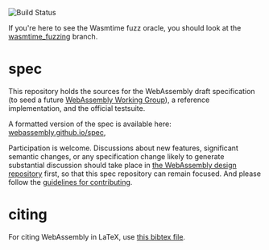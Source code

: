 ![Build Status](https://github.com/WebAssembly/spec/actions/workflows/main.yml/badge.svg)

If you're here to see the Wasmtime fuzz oracle, you should look at the [wasmtime_fuzzing](https://github.com/conrad-watt/spec/tree/wasmtime_fuzzing/interpreter) branch.

# spec

This repository holds the sources for the WebAssembly draft specification
(to seed a future
[WebAssembly Working Group](https://lists.w3.org/Archives/Public/public-new-work/2017Jun/0005.html)),
a reference implementation, and the official testsuite.

A formatted version of the spec is available here:
[webassembly.github.io/spec](https://webassembly.github.io/spec/),

Participation is welcome. Discussions about new features, significant semantic
changes, or any specification change likely to generate substantial discussion
should take place in
[the WebAssembly design repository](https://github.com/WebAssembly/design)
first, so that this spec repository can remain focused. And please follow the
[guidelines for contributing](Contributing.md).

# citing

For citing WebAssembly in LaTeX, use [this bibtex file](wasm-specs.bib).
